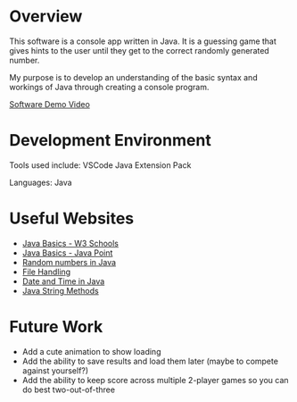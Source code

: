 # Overview

This software is a console app written in Java. It is a guessing game that gives hints to the user until they get to the correct randomly generated number.

My purpose is to develop an understanding of the basic syntax and workings of Java through creating a console program.

[Software Demo Video](https://www.loom.com/share/26437ed1c2e2479899b7eb2574910416?sid=8d886725-83fc-4ee4-a604-42a5c35dba12)

# Development Environment

Tools used include:
VSCode
Java Extension Pack

Languages:
Java

# Useful Websites

* [Java Basics - W3 Schools](https://www.w3schools.com/java/)
* [Java Basics - Java Point](https://www.javatpoint.com/java-basics)
* [Random numbers in Java](https://www.geeksforgeeks.org/generating-random-numbers-in-java/)
* [File Handling](https://www.geeksforgeeks.org/file-handling-java-using-filewriter-filereader/)
* [Date and Time in Java](https://www.w3schools.com/java/java_date.asp)
* [Java String Methods](https://www.w3schools.com/java/java_ref_string.asp)

# Future Work

* Add a cute animation to show loading
* Add the ability to save results and load them later (maybe to compete against yourself?)
* Add the ability to keep score across multiple 2-player games so you can do best two-out-of-three